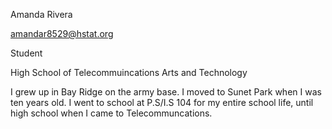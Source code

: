 Amanda Rivera

amandar8529@hstat.org

Student

High School of Telecommuincations Arts and Technology

I grew up in Bay Ridge on the army base. I moved to Sunet Park when I was ten years old. I went to school at P.S/I.S 104 for my entire school life, until high school when I came to Telecommuncations.